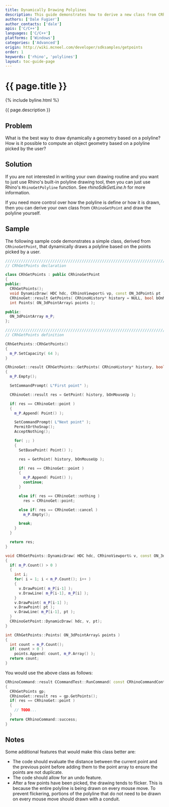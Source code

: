 ```yaml
---
title: Dynamically Drawing Polylines
description: This guide demonstrates how to derive a new class from CRhinoGetPoint to dynamically draw a polyline.
authors: ['Dale Fugier']
author_contacts: ['dale']
apis: ['C/C++']
languages: ['C/C++']
platforms: ['Windows']
categories: ['Advanced']
origin: http://wiki.mcneel.com/developer/sdksamples/getpoints
order: 1
keywords: ['rhino', 'polylines']
layout: toc-guide-page
---
```


# {{ page.title }}

{% include byline.html %}

{{ page.description }}

## Problem

What is the best way to draw dynamically a geometry based on a polyline?  How is it possible to compute an object geometry based on a polyline picked by the user?

## Solution

If you are not interested in writing your own drawing routine and you want to just use Rhino's built-in polyline drawing tool, then you can just use Rhino's `RhinoGetPolyline` function.  See *rhinoSdkGetLine.h* for more information.

If you need more control over how the polyline is define or how it is drawn, then you can derive your own class from `CRhinoGetPoint` and draw the polyline yourself.

## Sample

The following sample code demonstrates a simple class, derived from `CRhinoGetPoint`, that dynamically draws a polyline based on the points picked by a user.

```cpp
/////////////////////////////////////////////////////////////////////////////
// CRhGetPoints declaration

class CRhGetPoints : public CRhinoGetPoint
{
public:
  CRhGetPoints();
  void DynamicDraw( HDC hdc, CRhinoViewport& vp, const ON_3dPoint& pt );
  CRhinoGet::result GetPoints( CRhinoHistory* history = NULL, bool bOnMouseUp = false );
  int Points( ON_3dPointArray& points );

public:
  ON_3dPointArray m_P;
};

/////////////////////////////////////////////////////////////////////////////
// CRhGetPoints definition

CRhGetPoints::CRhGetPoints()
{
  m_P.SetCapacity( 64 );
}

CRhinoGet::result CRhGetPoints::GetPoints( CRhinoHistory* history, bool bOnMouseUp )
{
  m_P.Empty();

  SetCommandPrompt( L"First point" );

  CRhinoGet::result res = GetPoint( history, bOnMouseUp );

  if( res == CRhinoGet::point )
  {
    m_P.Append( Point() );

    SetCommandPrompt( L"Next point" );
    PermitOrthoSnap();
    AcceptNothing();

    for( ;; )
    {
      SetBasePoint( Point() );

      res = GetPoint( history, bOnMouseUp );

      if( res == CRhinoGet::point )
      {
        m_P.Append( Point() );
        continue;
      }

      else if( res == CRhinoGet::nothing )
        res = CRhinoGet::point;

      else if( res == CRhinoGet::cancel )
        m_P.Empty();

      break;
    }
  }

  return res;
}

void CRhGetPoints::DynamicDraw( HDC hdc, CRhinoViewport& v, const ON_3dPoint& pt )
{
  if( m_P.Count() > 0 )
  {
    int i;
    for( i = 1; i < m_P.Count(); i++ )
    {
      v.DrawPoint( m_P[i-1] );
      v.DrawLine( m_P[i-1], m_P[i] );
    }
    v.DrawPoint( m_P[i-1] );
    v.DrawPoint( pt );
    v.DrawLine( m_P[i-1], pt );
  }
  CRhinoGetPoint::DynamicDraw( hdc, v, pt);
}

int CRhGetPoints::Points( ON_3dPointArray& points )
{
  int count = m_P.Count();
  if( count > 0 )
    points.Append( count, m_P.Array() );
  return count;
}
```

You would use the above class as follows:

```cpp
CRhinoCommand::result CCommandTest::RunCommand( const CRhinoCommandContext& context )
{
  CRhGetPoints gp;
  CRhinoGet::result res = gp.GetPoints();
  if( res == CRhinoGet::point )
  {
    // TODO...
  }
  return CRhinoCommand::success;
}
```

## Notes

Some additional features that would make this class better are:

- The code should evaluate the distance between the current point and the previous point before adding them to the point array to ensure the points are not duplicate.
- The code should allow for an undo feature.
- After a few points have been picked, the drawing tends to flicker. This is because the entire polyline is being drawn on every mouse move. To prevent flickering, portions of the polyline that do not need to be drawn on every mouse move should drawn with a conduit.
